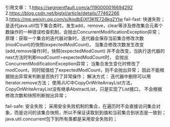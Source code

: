 引用文章： 1.https://segmentfault.com/a/1190000016694292
2.https://blog.csdn.net/biglxl/article/details/77462266
3.https://mp.weixin.qq.com/s/AixdbEiXf3KfE724kg2YIw
fail-fast:
快速失败； 是迭代java.util包下集合类时，发生add，remove，clear等涉及修改集合元素个数操作的一种错误检查机制，会抛出ConcurrentModificationException异常；
原理：获取一个集合的迭代器对象时，迭代器会保存当前集合修改次数(modCount)的快照(expectedModCount)， 当集合修改次数发生改变(add,remove操作)时，快照(expectedModCount)
并不会改变，当执行迭代器的next方法时判断modCount!=expectedModCount时， 会抛出ConcurrentModificationException异常；
当集合发生变化时修改了modCount，同时赋值给了expectedModCount，则不会抛出异常； 因此不能根据抛出异常来判断是否执行了异常操作； 解决方式： 迭代器中删除可以用Iterator.remove方法；
使用JUC中CopyOnWriteArrayList方法，CopyOnWriteArrayList没有继承AbstractList，只是实现了List接口， 不会根据修改次数和快照判断抛出异常；

fail-safe:
安全失败； 采用安全失败机制的集合，在遍历时不会直接访问集合对象，而是访问的该集合快照，所以不保证读取到到值和当前集合到状态是一致到； java.util.concurrent包下到所有类都是采用安全失败的；
    
    
    